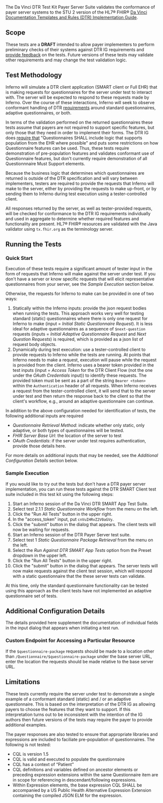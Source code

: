 The Da Vinci DTR Test Kit Payer Server Suite validates the conformance of payer server
systems to the STU 2 version of the HL7® FHIR®
[Da Vinci Documentation Templates and Rules (DTR) Implementation Guide](https://hl7.org/fhir/us/davinci-dtr/STU2/).

## Scope

These tests are a **DRAFT** intended to allow payer implementers to perform
preliminary checks of their systems against DTR IG requirements and [provide
feedback](https://github.com/inferno-framework/davinci-dtr-test-kit/issues)
on the tests. Future versions of these tests may validate other
requirements and may change the test validation logic.

## Test Methodology

Inferno will simulate a DTR client application (SMART client or Full EHR) that
is making requests for questionnaires for the server under test to interact with. 
The server will be expected to respond to these requests made by Inferno. Over the
course of these interactions, Inferno will seek to observe conformant handling of 
DTR [requirements](https://hl7.org/fhir/us/davinci-dtr/STU2/specification.html#defining-questionnaires) 
around standard questionnaires, adaptive questionnaires, or both. 

In terms of the validation performed on the returned questionnaires these
tests assume that payers are not required to support specific features, but only those
that they need in order to implement their forms. The DTR IG does [require that](https://hl7.org/fhir/us/davinci-dtr/STU2/specification.html#population) 
"Questionnaires SHALL include logic that supports population from the EHR where possible"
and puts some restrictions on how Questionnaire features can be used. Thus, these
tests require demonstration of pre-population features and validates conformant
use of Questionnaire features, but don't currently require demonstration of all
Questionnnaire Must Support elements.

Because the business logic that determines which questionnaires are returned
is outside of the DTR specification and will vary between implementers, testers
are required to provide the requests that Inferno will make to the server, either
by providing the requests to make up-front, or by sending them to Inferno during
test execution using a tester-controlled client.

All responses returned by the server, as well as tester-provided requests, will be checked 
for conformance to the DTR IG requirements individually and used in aggregate to determine
whether required features and functionality are present. HL7® FHIR® resources are
validated with the Java validator using `tx.fhir.org` as the terminology server.

## Running the Tests

### Quick Start

Execution of these tests require a significant amount of tester input in the
form of requests that Inferno will make against the server under test. If
you don't have a server or know specific requests that will elicit representative
questionnaires from your server, see the *Sample Execution* section below.

Otherwise, the requests for Inferno to make can be provided in one of two ways:
1. Statically within the Inferno inputs: provide the json request bodies when running
   the tests. This approach works very well for testing standard (static) questionnaires
   where there is only one request for Inferno to make (input = *Initial Static Questionnaire Request*). It is less ideal for adaptive
   questionnaires as a sequence of `$next-question` requests (inputs = *Initial Adaptive Questionnaire Request* and *Next Question Requests*) is required, which is provided as a json list of
   request body objects.
2. Dynamically during test execution: use a tester-controlled client to provide requests to
   Inferno while the tests are running. At points that Inferno needs to make a request, execution
   will pause while the request is provided from the client. Inferno uses a bearer token
   provided in the test inputs (input = *Access Token* for the DTR Client Flow (not the
   one under the *OAuth Credentials* input)) to identify these requests. The provided token 
   must be sent as a part of the string `Bearer <token>` within the `Authentication` header of
   all requests. When Inferno receives a request from the tester-controlled client, it will 
   send that to the server under test and then return the response back to the client so that
   the client's workflow, e.g., around an adaptive questionnaire can continue.

In addition to the above configuration needed for identification of tests, the following additional
inputs are required
- *Questionnaire Retrieval Method*: indicate whether only static, only adaptive, or both types
  of questionnaires will be tested.
- *FHIR Server Base Url*: the location of the server to test
- *OAuth Credentials*: if the server under test requires authentication, provide those details
  here.

For more details on additional inputs that may be needed, see the *Additional Configuration Details*
section below.

### Sample Execution

If you would like to try out the tests but don't have a DTR payer server implementation,
you can run these tests against the DTR SMART Client test suite included in this test kit
using the following steps:
1. Start an Inferno session of the Da Vinci DTR SMART App Test Suite.
1. Select test 2.1.1 *Static Questionnaire Workflow* from the menu on the left.
1. Click the "Run All Tests" button in the upper right.
1. In the "access_token" input, put `cnVuIHRvZ2V0aGVy`.
1. Click the "submit" button in the dialog that appears. The client tests will now be waiting for requests.
1. Start an Inferno session of the DTR Payer Server test suite.
1. Select test 1 *Static Questionnaire Package Retrieval* from the menu on the left.
1. Select the *Run Against DTR SMART App Tests* option from the Preset dropdown in the
   upper left.
1. Click the "Run All Tests" button in the upper right.
1. Click the "submit" button in the dialog that appears. The server tests will now make requests
   against the client test session, which will respond with a static questionnaire that the 
   these server tests can validate.

At this time, only the standard questionnaire functionality can be tested using this approach as
the client tests have not implemented an adaptive questionnaire set of tests.

## Additional Configuration Details

The details provided here supplement the documentation of individual fields in the input dialog
that appears when initiating a test run.

### Custom Endpoint for Accessing a Particular Resource

If the `$questionnaire-package` requests should be made to a location other than 
`/Questionnaire/$questionnaire-package` under the base server URL, enter the
location the requests should be made relative to the base server URL.

## Limitations

These tests currently require the server under test to demonstrate a single example of
a conformant standard (static) and / or an adaptive questionnaire. This is based
on the interpretation of the DTR IG as allowing payers to choose the features that
they want to support. If this interpretation turns out to be inconsistent with the
intention of the IG authors then future versions of the tests may require the payer
to provide additional examples.

The payer responses are also tested to ensure that appropriate libraries and expressions are
 included to faciliate pre-population of questionnaires. The following is not tested:
- CQL is version 1.5
- CQL is valid and executed to populate the questionnaire
- CQL has a context of “Patient”
- CQL definitions and variables defined on ancestor elements or preceding expression extensions within the same
Questionnaire item are in scope for referencing in descendant/following expressions.
- Within Expression elements, the base expression CQL SHALL be accompanied by a US Public Health Alternative Expression Extension containing the compiled JSON ELM for the expression.